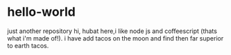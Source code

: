 # hello-world
just another repository
hi,
hubat here,i like node js and coffeescript (thats what i'm made of!).
i have add tacos on the moon and find then far superior to earth tacos.
